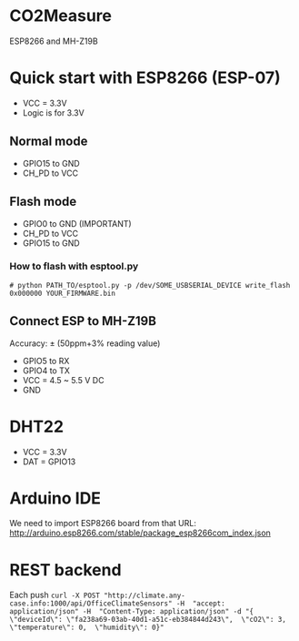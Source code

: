 # CO2Measure
ESP8266 and MH-Z19B

# Quick start with ESP8266 (ESP-07)
* VCC = 3.3V
* Logic is for 3.3V
## Normal mode
* GPIO15 to GND
* CH_PD to VCC
## Flash mode
* GPIO0 to GND (IMPORTANT)
* CH_PD to VCC
* GPIO15 to GND
### How to flash with esptool.py
```# python PATH_TO/esptool.py -p /dev/SOME_USBSERIAL_DEVICE write_flash 0x000000 YOUR_FIRMWARE.bin```
## Connect ESP to MH-Z19B
Accuracy: ± (50ppm+3% reading value)

* GPIO5 to RX
* GPIO4 to TX
* VCC = 4.5 ~ 5.5 V DC
* GND

# DHT22
* VCC = 3.3V
* DAT = GPIO13

# Arduino IDE
We need to import ESP8266 board from that URL: http://arduino.esp8266.com/stable/package_esp8266com_index.json

# REST backend
Each push
``
   curl -X POST "http://climate.any-case.info:1000/api/OfficeClimateSensors"
   -H  "accept: application/json"
   -H  "Content-Type: application/json"
   -d "{  \"deviceId\": \"fa238a69-03ab-40d1-a51c-eb384844d243\",  \"cO2\": 3,  \"temperature\": 0,  \"humidity\": 0}"
``
